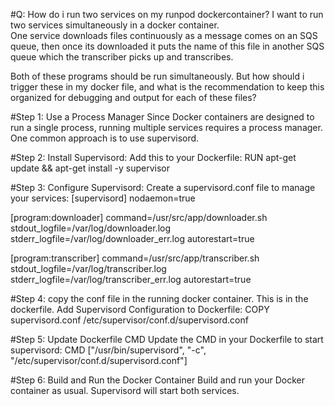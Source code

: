 #Q: How do i run two services on my runpod dockercontainer?
I want to run two services simultaneously in a docker container.  
One service downloads files continuously as a message comes on an 
SQS queue, then once its downloaded it puts the name of this file 
in another SQS queue which the transcriber picks up and transcribes.  

Both of these programs should be run simultaneously.  But how should 
i trigger these in my docker file, and what is the recommendation to 
keep this organized for debugging and output for each of these files? 

#Step 1: Use a Process Manager
Since Docker containers are designed to run a single process, running 
multiple services requires a process manager. One common approach is 
to use supervisord.

#Step 2: Install Supervisord: Add this to your Dockerfile:
RUN apt-get update && apt-get install -y supervisor

#Step 3: Configure Supervisord: Create a supervisord.conf file to manage your services:
[supervisord]
nodaemon=true

[program:downloader]
command=/usr/src/app/downloader.sh
stdout_logfile=/var/log/downloader.log
stderr_logfile=/var/log/downloader_err.log
autorestart=true

[program:transcriber]
command=/usr/src/app/transcriber.sh
stdout_logfile=/var/log/transcriber.log
stderr_logfile=/var/log/transcriber_err.log
autorestart=true

#Step 4: copy the conf file in the running docker container.  This is in the dockerfile.
Add Supervisord Configuration to Dockerfile:
COPY supervisord.conf /etc/supervisor/conf.d/supervisord.conf

#Step 5: Update Dockerfile CMD
Update the CMD in your Dockerfile to start supervisord:
CMD ["/usr/bin/supervisord", "-c", "/etc/supervisor/conf.d/supervisord.conf"]

#Step 6: Build and Run the Docker Container
Build and run your Docker container as usual. Supervisord will start both services.


